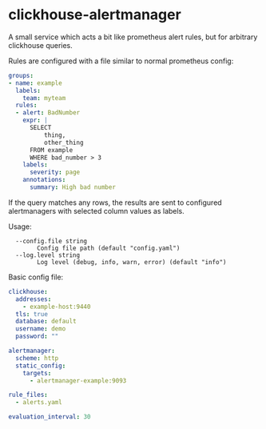 # clickhouse-alertmanager

A small service which acts a bit like prometheus alert rules, but for arbitrary clickhouse queries.

Rules are configured with a file similar to normal prometheus config:

```yaml
groups:
- name: example
  labels:
    team: myteam
  rules:
  - alert: BadNumber
    expr: |
      SELECT
          thing,
          other_thing
      FROM example
      WHERE bad_number > 3
    labels:
      severity: page
    annotations:
      summary: High bad number
```

If the query matches any rows, the results are sent to configured alertmanagers
with selected column values as labels.

Usage:

```
  --config.file string
    	Config file path (default "config.yaml")
  --log.level string
    	Log level (debug, info, warn, error) (default "info")
```

Basic config file:

```yaml
clickhouse:
  addresses:
    - example-host:9440
  tls: true
  database: default
  username: demo
  password: ""

alertmanager:
  scheme: http
  static_config:
    targets:
      - alertmanager-example:9093

rule_files:
  - alerts.yaml

evaluation_interval: 30
```